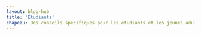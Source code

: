 ```yaml
---
layout: blog-hub
title: 'Étudiants'
chapeau: Des conseils spécifiques pour les étudiants et les jeunes adultes sur la gestion de l'argent, les dettes étudiantes, les premiers emplois et les premiers investissements.
---
```

